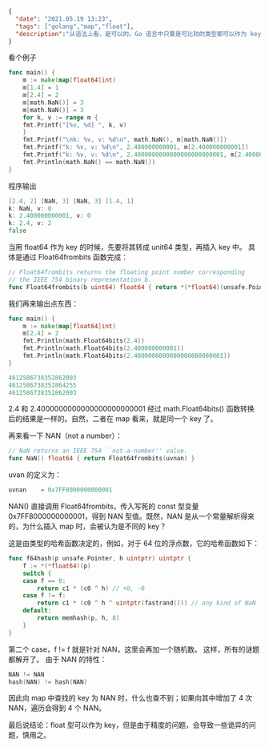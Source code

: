 ```json
{
  "date": "2021.05.19 13:23",
  "tags": ["golang","map","float"],
  "description":"从语法上看，是可以的。Go 语言中只要是可比较的类型都可以作为 key。除开 slice，map，functions 这几种类型，其他类型都是 OK 的。"
}
```

看个例子
```go
func main() {
    m := make(map[float64]int)
    m[1.4] = 1
    m[2.4] = 2
    m[math.NaN()] = 3
    m[math.NaN()] = 3
    for k, v := range m {
    fmt.Printf("[%v, %d] ", k, v)
    }
    fmt.Printf("\nk: %v, v: %d\n", math.NaN(), m[math.NaN()])
    fmt.Printf("k: %v, v: %d\n", 2.400000000001, m[2.400000000001])
    fmt.Printf("k: %v, v: %d\n", 2.4000000000000000000000001, m[2.4000000000000000000000001])
    fmt.Println(math.NaN() == math.NaN())
}
```
程序输出
```go
[2.4, 2] [NaN, 3] [NaN, 3] [1.4, 1]
k: NaN, v: 0
k: 2.400000000001, v: 0
k: 2.4, v: 2
false
```
当用 float64 作为 key 的时候，先要将其转成 unit64 类型，再插入 key 中。 具体是通过 Float64frombits 函数完成：
```go
// Float64frombits returns the floating point number corresponding
// the IEEE 754 binary representation b.
func Float64frombits(b uint64) float64 { return *(*float64)(unsafe.Pointer(&b)) }
```
我们再来输出点东西：
```go
func main() {
    m := make(map[float64]int)
    m[2.4] = 2
    fmt.Println(math.Float64bits(2.4))
    fmt.Println(math.Float64bits(2.400000000001))
    fmt.Println(math.Float64bits(2.4000000000000000000000001))
}

4612586738352862003
4612586738352864255
4612586738352862003
```
2.4 和 2.4000000000000000000000001 经过 math.Float64bits() 函数转换后的结果是一样的。自然，二者在 map 看来，就是同一个 key 了。

再来看一下 NAN（not a number）：
```go
// NaN returns an IEEE 754 ``not-a-number'' value.
func NaN() float64 { return Float64frombits(uvnan) }
```
uvan 的定义为：
```go
uvnan    = 0x7FF8000000000001
```
NAN() 直接调用 Float64frombits，传入写死的 const 型变量 0x7FF8000000000001，得到 NAN 型值。既然，NAN 是从一个常量解析得来的，为什么插入 map 时，会被认为是不同的 key？

这是由类型的哈希函数决定的，例如，对于 64 位的浮点数，它的哈希函数如下：
```go
func f64hash(p unsafe.Pointer, h uintptr) uintptr {
    f := *(*float64)(p)
    switch {
    case f == 0:
        return c1 * (c0 ^ h) // +0, -0
    case f != f:
        return c1 * (c0 ^ h ^ uintptr(fastrand())) // any kind of NaN
    default:
        return memhash(p, h, 8)
    }
}
```
第二个 case，f != f 就是针对 NAN，这里会再加一个随机数。 这样，所有的谜题都解开了。 由于 NAN 的特性：
```go
NAN != NAN
hash(NAN) != hash(NAN)
```
因此向 map 中查找的 key 为 NAN 时，什么也查不到；如果向其中增加了 4 次 NAN，遍历会得到 4 个 NAN。

最后说结论：float 型可以作为 key，但是由于精度的问题，会导致一些诡异的问题，慎用之。
